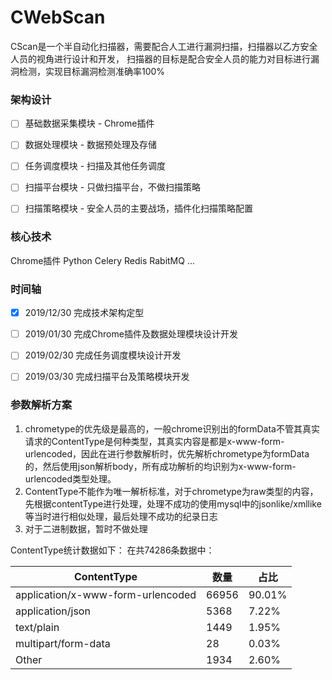 # CWebScan
CScan是一个半自动化扫描器，需要配合人工进行漏洞扫描，扫描器以乙方安全人员的视角进行设计和开发，
扫描器的目标是配合安全人员的能力对目标进行漏洞检测，实现目标漏洞检测准确率100%


### 架构设计
- [ ] 基础数据采集模块 - Chrome插件  
- [ ] 数据处理模块 - 数据预处理及存储  
- [ ] 任务调度模块 - 扫描及其他任务调度  
- [ ] 扫描平台模块 - 只做扫描平台，不做扫描策略  
- [ ] 扫描策略模块 - 安全人员的主要战场，插件化扫描策略配置  


### 核心技术
Chrome插件
Python
Celery
Redis
RabitMQ
...

### 时间轴
- [x] 2019/12/30 完成技术架构定型  
- [ ] 2019/01/30 完成Chrome插件及数据处理模块设计开发  
- [ ] 2019/02/30 完成任务调度模块设计开发  
- [ ] 2019/03/30 完成扫描平台及策略模块开发  


### 参数解析方案
1. chrometype的优先级是最高的，一般chrome识别出的formData不管其真实请求的ContentType是何种类型，其真实内容是都是x-www-form-urlencoded，因此在进行参数解析时，优先解析chrometype为formData的，然后使用json解析body，所有成功解析的均识别为x-www-form-urlencoded类型处理。
2. ContentType不能作为唯一解析标准，对于chrometype为raw类型的内容，先根据contentType进行处理，处理不成功的使用mysql中的jsonlike/xmllike等当时进行相似处理，最后处理不成功的纪录日志
3. 对于二进制数据，暂时不做处理

ContentType统计数据如下：
在共74286条数据中：

|ContentType 	|				  数量    |  占比 |
| ----------    |  ---------------------  | ---- 
|application/x-www-form-urlencoded | 66956 |  90.01% 
|application/json   				|  5368 | 7.22% 
|text/plain 						|  1449 |  1.95% 
|multipart/form-data                | 28 |    0.03%  
|Other							  |   1934 |   2.60% 